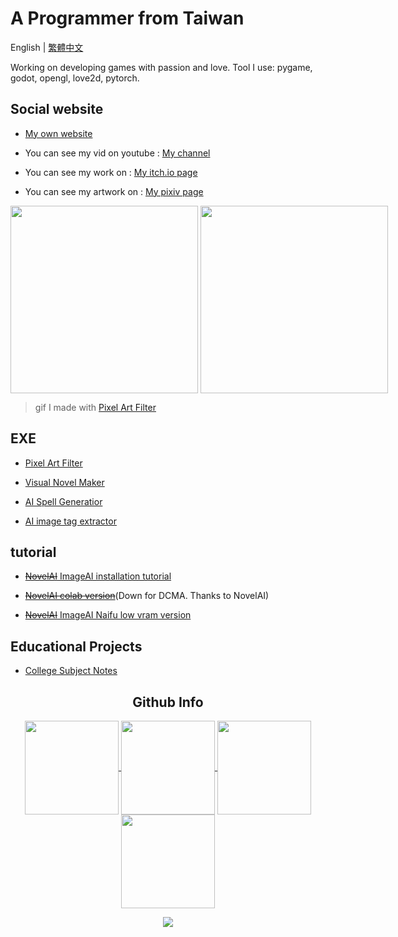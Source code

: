 # A Programmer from Taiwan
English | [繁體中文](https://github.com/JingShing/JingShing/blob/main/README_TCH.md)

Working on developing games with passion and love. Tool I use: pygame, godot, opengl, love2d, pytorch.
## Social website
* [My own website](https://jingshing.com/)

* You can see my vid on youtube : [My channel](https://www.youtube.com/channel/UC2cU-8zZmT8uXfjdTQqD7QQ)

* You can see my work on : [My itch.io page](https://jingshing.itch.io/)

* You can see my artwork on : [My pixiv page](https://www.pixiv.net/users/17213989)
<div style="width:960px; margin:0 auto;">
<img align="center" height="300em" src="https://raw.githubusercontent.com/JingShing-Tools/Pixel-Art-transform-in-python/main/sample/gif2.gif">
<img align="center" height="300em" src="https://raw.githubusercontent.com/JingShing-Tools/Pixel-Art-transform-in-python/main/sample/subarasi.gif">
</div>

> gif I made with [Pixel Art Filter](https://jingshing.itch.io/pixel-art-filter)

## EXE

* [Pixel Art Filter](https://jingshing.itch.io/pixel-art-filter)

* [Visual Novel Maker](https://github.com/JingShing/Visual-Novel-Editor)

* [AI Spell Generatior](https://github.com/JingShing/AI-Drawing-Spell-Generator)

* [AI image tag extractor](https://github.com/JingShing/AI-image-tag-extractor)

## tutorial
* [~~NovelAI~~  ImageAI installation tutorial](https://github.com/JingShing/NovelAI-installation-tutorial)

* ~~[NovelAI colab version](https://github.com/JingShing/novelai-colab-ver)~~(Down for DCMA. Thanks to NovelAI)

* [~~NovelAI~~  ImageAI Naifu low vram version](https://github.com/JingShing/NovelAI-4chan-lowvram-ver)

## Educational Projects
* [College Subject Notes](https://github.com/university-subject/.github/blob/main/profile/README.md)
<h2 align="center">Github Info</h2>
<p align="center">
  <a href="https://github.com/JingShing">
    <img align="center"
         height="150em"
         src="https://github-readme-stats.vercel.app/api?username=JingShing&show_icons=true&include_all_commits=true&count_private=true&theme=apprentice&hide_border=true&bg_color=0D1117" />
  </a>
    
  <a href="https://github.com/JingShing">
    <img align="center"
         height="150em"
         src="https://github-readme-streak-stats.herokuapp.com/?user=JingShing&theme=black-ice&hide_border=true&stroke=0000&background=0D1117&ring=e05397&fire=e05397&currStreakLabel=e05397" />
  </a>
  <a href="https://github.com/JingShing">
    <img align="center"
         height="150em"
         src="https://github-readme-stats.vercel.app/api/top-langs?username=JingShing&show_icons=true&include_all_commits=true&count_private=true&theme=apprentice&hide_border=true&bg_color=0D1117&layout=compact"
    />
  </a>
    <a href="https://github.com/JingShing">
    <img align="center"
         height="150em"
         src="https://activity-graph.herokuapp.com/graph?username=JingShing&custom_title=My%20Activity%20Graph!&hide_border=true&bg_color=0D1117&line=fff&point=fff&theme=github" />
  </a>
</p>

<p align="center">
  <a href="https://github.com/JingShing">
    <img
      align="center"
      src="https://github-profile-trophy.vercel.app/?username=JingShing&theme=onedark&no-frame=true&row=1&&margin-w=20&no-bg=true"/>
  </a>
</a>
</p>
